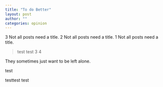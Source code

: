 ```yaml
---
title: "To do Better"
layout: post
author: ""
categories: opinion
---
```


3 Not all posts need a title.
2 Not all posts need a title.
1 Not all posts need a title.

> test 
> test
> 3
> 4
> 
<!-- excerpt_separator -->

They sometimes just want to be left alone.
<!-- excerpt_separator -->
test
<!-- excerpt_separator -->
testtest
test
